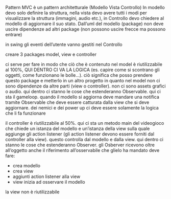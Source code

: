 Pattern MVC è un pattern architetturale (Modello Vista Controllo)
In modello devo solo definire la struttura, nella vista devo avere tutti i modi per visualizzare la struttura (immagini, audio etc.), in Controllo devo chiedere al modello di aggiornare il suo stato. Dall’uml del modello (package) non deve uscire dipendenze ad altri package (non possono uscire frecce ma possono entrare)

in swing gli eventi dell’utente vanno gestiti nel Controllo

creare 3 packages model, view e controller

ci serve per fare in modo che ciò che è contenuto nel model è riutilizzabile al 100%, QUI DENTRO CI VA LA LOGICA (es. capire come si scontrano gli oggetti, come funzionano le bolle…). ciò significa che posso prendere questo package e metterlo in un altro progetto in quanto nel model non ci sono dipendenze da altre parti (view o controller). non ci sono assets grafici o audio. qui dentro ci stanno le cose che estenderanno Observable. qui ci sta il gameloop. quando il modello si aggiorna deve mandare una notifica tramite Observable che deve essere catturata dalla view che si deve aggiornare. dei nemici e dei power up ci deve essere solamente la logica che li fa funzionare


il controller è riutilizzabile al 50%. qui ci sta un metodo main del videogioco che chiede un istanza del modello e un’istanza della view sulla quale aggiunge gli action listener (gli action listener devono essere forniti dal controller alla view). questo controlla dal modello e dalla view. qui dentro ci stanno le cose che estenderanno Observer. gli Osberver ricevono oltre all’oggetto anche il riferimento all’osservabile che glielo ha mandato
deve fare:
- crea modello
- crea view
- aggiunti action listener alla view
- view inizia ad osservare il modello


la view non è riutilizzabile
